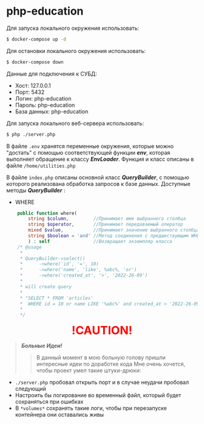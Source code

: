 # php-education

Для запуска локального окружения использовать:

```bash
$ docker-compose up -d
```

Для остановки локального окружения использовать:

```bash
$ docker-compose down
```

Данные для подключения к СУБД:
 * Хост: 127.0.0.1
 * Порт: 5432
 * Логин: php-education
 * Пароль: php-education
 * База данных: php-education

Для запуска локального веб-сервера использовать:

```bash
$ php ./server.php
```
В файле ```.env``` хранятся переменные окружения, которые можно "достать"
с помощью соответствующей функции ***env***, которая выполняет обращение к классу
***EnvLoader***. Функция и класс описаны в файле ```/home/utilities.php```

В файле ```index.php``` описаны основной класс ***QueryBuilder***, с помощью которого
реализована обработка запросов к базе данных. Доступные методы ***QueryBuilder*** :
* WHERE
```php
    public function where(
        string $column,         //Принимает имя выбранного столбца
        string $operator,       //Принимает передаваемый оператор
        mixed $value,           //Принимает значение выбранного столбца
        string $boolean = 'and' //Метод соединения с предшествующим WHERE запросом
        ) : self                //Возвращает экземпляр класса
    /* @usage
     * 
     * QueryBuilder->select()
     *      ->where('id', '=', 10)
     *      ->where('name', 'like', %abc%, 'or')
     *      ->where('created_at', '>', '2022-26-09')
     * 
     * will create query
     * 
     * "SELECT * FROM 'articles'
     *  WHERE id = 10 or name LIKE '%abc%' and created_at > '2022-26-09'
     * 
     */ 
```

<div style="color: red;font-weight:700;font-size:30px; text-align: center">
!CAUTION!
</div>

>***Больные Идеи!***
> 
>>В данный момент в мою больную голову пришли интересные идеи по доработке кода
Мне очень хочется, чтобы проект умел такие штуки-дрюки:
* ```./server.php``` пробовал открыть порт и в случае неудачи пробовал следующий
* Настроить бы логирование во временный файл, который будет сохраняться при ошибках
* В ```*volumes*``` сохранять такие логи, чтобы при перезапуске контейнера они оставались живы
